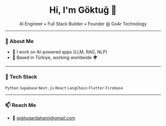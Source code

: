 <h1 align="center">Hi, I'm Göktuğ 👋</h1>
<p align="center">
  AI Engineer • Full Stack Builder • Founder @ GoAr Technology
</p>

---

### 🧠 About Me
- 🔬 I work on AI-powered apps (LLM, RAG, NLP)
- 📍 Based in Türkiye, working worldwide 🌍

---

### 🧰 Tech Stack
`Python` `Supabase` `Next.js` `React` `LangChain` `Flutter` `Firebase`

---

### 📫 Reach Me
- 📧 goktugardahann@gmail.com 
